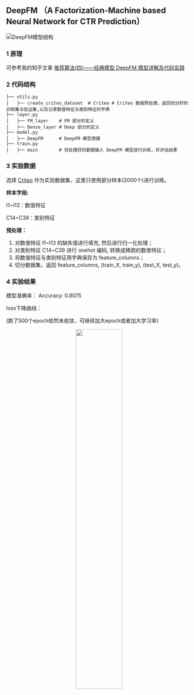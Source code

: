## DeepFM （A Factorization-Machine based Neural Network for CTR Prediction）

![DeepFM模型结构](https://cdn.jsdelivr.net/gh/jc-LeeHub/Recommend-System-tf2.0@master/image/deepfm%E6%A8%A1%E5%9E%8B.png)

### 1 原理

可参考我的知乎文章 [推荐算法(四)——经典模型 DeepFM 模型详解及代码实践](https://zhuanlan.zhihu.com/p/352917036)

### 2 代码结构

```shell
├── utils.py   
│   ├── create_criteo_dataset  # Criteo # Criteo 数据预处理，返回划分好的训练集与验证集,以及记录数值特征与类别特征的字典
├── layer.py  
│   ├── FM_layer    # FM 部分的定义
│   ├── Dense_layer # Deep 部分的定义
├── model.py  
│   ├── DeepFM      # DeepFM 模型搭建
├── train.py 
│   ├── main        # 将处理好的数据输入 DeepFM 模型进行训练，并评估结果
```

### 3 实验数据

选择 [Criteo](https://github.com/jc-LeeHub/Recommend-System-TF2.0/blob/master/Data/train.txt) 作为实验数据集，这里只使用部分样本(2000个)进行训练。

**样本字段:**

I1~I13：数值特征

C14~C39：类别特征

**预处理：**
1. 对数值特征 I1~I13 的缺失值进行填充, 然后进行归一化处理；
2. 对类别特征 C14~C39 进行 onehot 编码, 转换成稀疏的数值特征；
3. 将数值特征与类别特征用字典保存为 feature_columns；
3. 切分数据集，返回 feature_columns, (train_X, train_y), (test_X, test_y)。

### 4 实验结果

模型准确率： Accuracy: 0.8075

loss下降曲线：

(跑了500个epoch依然未收敛，可继续加大epoch或者加大学习率)

<div align=center><img src="https://cdn.jsdelivr.net/gh/jc-LeeHub/Recommend-System-tf2.0@master/image/deepfm_loss.png" width="50%;" style="float:center"/></div>
